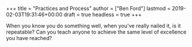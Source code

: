 +++
title = "Practices and Process"
author = ["Ben Ford"]
lastmod = 2019-02-03T19:31:46+00:00
draft = true
headless = true
+++

When you know you do something well, when you've really nailed it, is it
repeatable? Can you teach anyone to achieve the same level of excellence you
have reached?
